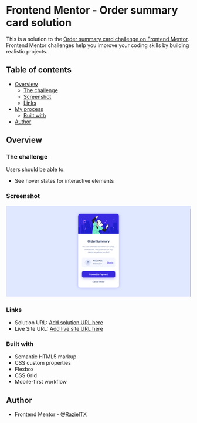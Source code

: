 # Frontend Mentor - Order summary card solution

This is a solution to the [Order summary card challenge on Frontend Mentor](https://www.frontendmentor.io/challenges/order-summary-component-QlPmajDUj). Frontend Mentor challenges help you improve your coding skills by building realistic projects. 

## Table of contents

- [Overview](#overview)
  - [The challenge](#the-challenge)
  - [Screenshot](#screenshot)
  - [Links](#links)
- [My process](#my-process)
  - [Built with](#built-with)
- [Author](#author)

## Overview

### The challenge

Users should be able to:

- See hover states for interactive elements

### Screenshot

![](./images/screenshot.png)

### Links

- Solution URL: [Add solution URL here](https://github.com/RazielTX/order-summary-fmio)
- Live Site URL: [Add live site URL here](https://razieltx.github.io/order-summary-fmio/)

### Built with

- Semantic HTML5 markup
- CSS custom properties
- Flexbox
- CSS Grid
- Mobile-first workflow

## Author

- Frontend Mentor - [@RazielTX](https://www.frontendmentor.io/profile/RazielTX)
